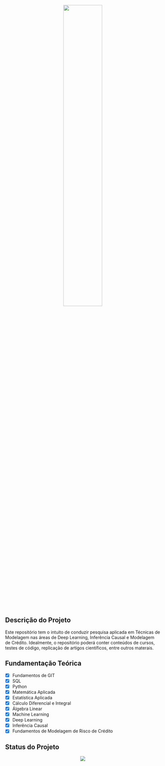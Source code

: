 ﻿<p align="center">
  <img src = './img01.jpeg' width = '50%'>
</p>

## Descrição do Projeto

Este repositório tem o intuito de conduzir pesquisa aplicada em Técnicas de Modelagem nas áreas de Deep Learning, Inferência Causal e Modelagem de Crédito. Idealmente, o repositório poderá conter conteúdos de cursos, testes de código, replicação de artigos científicos, entre outros materais.

## Fundamentação Teórica

- [x] Fundamentos de GIT
- [x] SQL
- [x] Python
- [x] Matemática Aplicada
- [x] Estatística Aplicada
- [x] Cálculo Diferencial e Integral
- [x] Álgebra Linear
- [x] Machine Learning
- [x] Deep Learning
- [x] Inferência Causal
- [x] Fundamentos de Modelagem de Risco de Crédito

## Status do Projeto

<p align="center">
<img src="http://img.shields.io/static/v1?label=STATUS&message=DESENVOLVIMENTO&color=GREEN&style=for-the-badge"/>
</p>
